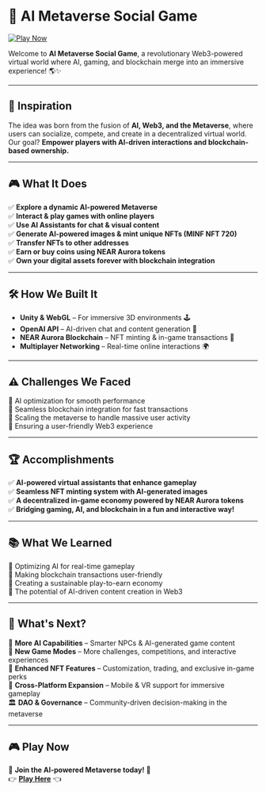# 🌟 AI Metaverse Social Game

[![Play Now](https://img.shields.io/badge/Play%20Now-%F0%9F%8E%AE-blue?style=for-the-badge)](https://metaverseaigame.fun/)

Welcome to **AI Metaverse Social Game**, a revolutionary Web3-powered virtual world where AI, gaming, and blockchain merge into an immersive experience! 🌎✨

---
## 🚀 Inspiration
The idea was born from the fusion of **AI, Web3, and the Metaverse**, where users can socialize, compete, and create in a decentralized virtual world. Our goal? **Empower players with AI-driven interactions and blockchain-based ownership.**

---
## 🎮 What It Does
✅ **Explore a dynamic AI-powered Metaverse**  
✅ **Interact & play games with online players**  
✅ **Use AI Assistants for chat & visual content**  
✅ **Generate AI-powered images & mint unique NFTs (MINF NFT 720)**  
✅ **Transfer NFTs to other addresses**  
✅ **Earn or buy coins using NEAR Aurora tokens**  
✅ **Own your digital assets forever with blockchain integration**

---
## 🛠 How We Built It
- **Unity & WebGL** – For immersive 3D environments 🕹️
- **OpenAI API** – AI-driven chat and content generation 🤖
- **NEAR Aurora Blockchain** – NFT minting & in-game transactions 🔗
- **Multiplayer Networking** – Real-time online interactions 🌍

---
## ⚠️ Challenges We Faced
🚧 AI optimization for smooth performance  
🚧 Seamless blockchain integration for fast transactions  
🚧 Scaling the metaverse to handle massive user activity  
🚧 Ensuring a user-friendly Web3 experience  

---
## 🏆 Accomplishments
✅ **AI-powered virtual assistants that enhance gameplay**  
✅ **Seamless NFT minting system with AI-generated images**  
✅ **A decentralized in-game economy powered by NEAR Aurora tokens**  
✅ **Bridging gaming, AI, and blockchain in a fun and interactive way!**  

---
## 📚 What We Learned
📌 Optimizing AI for real-time gameplay  
📌 Making blockchain transactions user-friendly  
📌 Creating a sustainable play-to-earn economy  
📌 The potential of AI-driven content creation in Web3  

---
## 🔮 What's Next?
🚀 **More AI Capabilities** – Smarter NPCs & AI-generated game content  
🎯 **New Game Modes** – More challenges, competitions, and interactive experiences  
💎 **Enhanced NFT Features** – Customization, trading, and exclusive in-game perks  
📱 **Cross-Platform Expansion** – Mobile & VR support for immersive gameplay  
🏛 **DAO & Governance** – Community-driven decision-making in the metaverse  

---
## 🎮 Play Now
🌟 **Join the AI-powered Metaverse today!** 🌟  
👉 **[Play Here](https://metaverseaigame.fun/)** 👈

